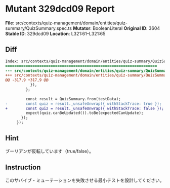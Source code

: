 # Mutant 329dcd09 Report

**File**: src/contexts/quiz-management/domain/entities/quiz-summary/QuizSummary.spec.ts
**Mutator**: BooleanLiteral
**Original ID**: 3604
**Stable ID**: 329dcd09
**Location**: L321:61–L321:65

## Diff

```diff
Index: src/contexts/quiz-management/domain/entities/quiz-summary/QuizSummary.spec.ts
===================================================================
--- src/contexts/quiz-management/domain/entities/quiz-summary/QuizSummary.spec.ts	original
+++ src/contexts/quiz-management/domain/entities/quiz-summary/QuizSummary.spec.ts	mutated #3604
@@ -317,9 +317,9 @@
           }),
         };
 
         const result = QuizSummary.from(testData);
-        const quiz = result._unsafeUnwrap({ withStackTrace: true });
+        const quiz = result._unsafeUnwrap({ withStackTrace: false });
         expect(quiz.canBeUpdated()).toBe(expectedCanUpdate);
       });
     });
```

## Hint

ブーリアンが反転しています（true/false）。

## Instruction

このサバイブ・ミューテーションを失敗させる最小テストを設計してください。
